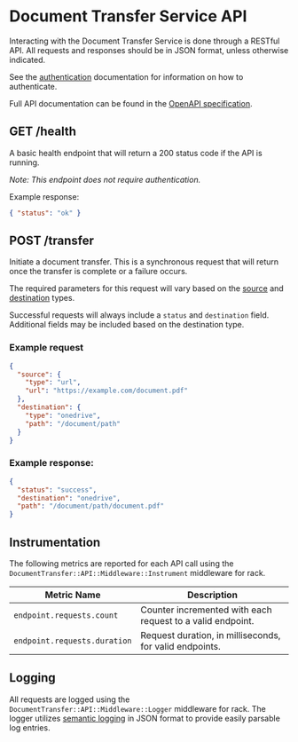 # Document Transfer Service API

Interacting with the Document Transfer Service is done through a RESTful API.
All requests and responses should be in JSON format, unless otherwise indicated.

See the [authentication] documentation for information on how to authenticate.

Full API documentation can be found in the [OpenAPI specification][spec].

## GET /health

A basic health endpoint that will return a 200 status code if the API is
running.

_Note: This endpoint does not require authentication._

Example response:

```json
{ "status": "ok" }
```

## POST /transfer

Initiate a document transfer. This is a synchronous request that will return
once the transfer is complete or a failure occurs.

The required parameters for this request will vary based on the [source] and
[destination] types.

Successful requests will always include a `status` and `destination` field.
Additional fields may be included based on the destination type.

### Example request

```json
{
  "source": {
    "type": "url",
    "url": "https://example.com/document.pdf"
  },
  "destination": {
    "type": "onedrive",
    "path": "/document/path"
  }
}
```

### Example response:

```json
{
  "status": "success",
  "destination": "onedrive",
  "path": "/document/path/document.pdf"
}
```

## Instrumentation

The following metrics are reported for each API call using the
`DocumentTransfer::API::Middleware::Instrument` middleware for rack.

| Metric Name                  | Description                                                |
|------------------------------|------------------------------------------------------------|
| `endpoint.requests.count`    | Counter incremented with each request to a valid endpoint. |
| `endpoint.requests.duration` | Request duration, in milliseconds, for valid endpoints.    |

## Logging

All requests are logged using the `DocumentTransfer::API::Middleware::Logger`
middleware for rack. The logger utilizes [semantic logging][semantic_logger] in
JSON format to provide easily parsable log entries.

[authentication]: ./api/authentication.md
[destination]: ./api/destinations.md
[semantic_logger]: https://logger.rocketjob.io/
[source]: ./api/sources.md
[spec]: https://github.com/codeforamerica/document-transfer-service/blob/main/openapi.yaml
